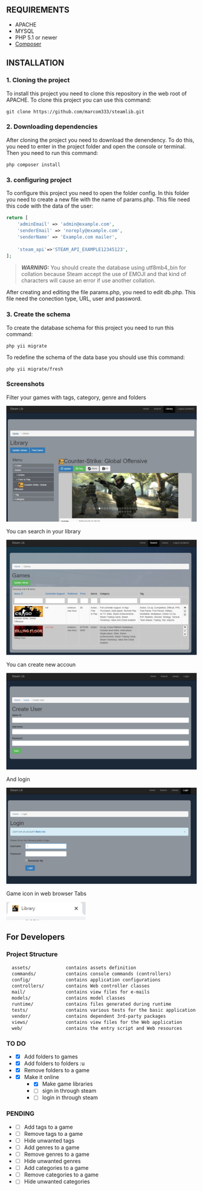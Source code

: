 REQUIREMENTS
------------

* APACHE
* MYSQL
* PHP 5.1 or newer
* [Composer](http://getcomposer.org/)

INSTALLATION
------------

### 1. Cloning the project

To install this project you need to clone this repository in the web root of APACHE. To clone this project you can use this command:

~~~
git clone https://github.com/marcom333/steamlib.git
~~~

### 2. Downloading dependencies

After cloning the project you need to download the denendency. To do this, you need to enter in the project folder and open the console or terminal. Then you need to run this command:

~~~
php composer install
~~~

### 3. configuring project

To configure this project you need to open the folder config. In this folder you need to create a new 
file with the name of params.php. This file need this code with the data of the user:

```php
return [
    'adminEmail' => 'admin@example.com',
    'senderEmail' => 'noreply@example.com',
    'senderName' => 'Example.com mailer',

    'steam_api'=>'STEAM_API_EXAMPLE12345123',
];
```
> **_WARNING:_**  You should create the database using utf8mb4_bin for collation because Steam accept 
    the use of EMOJI and that kind of characters will cause an error if use another collation.


After creating and editing the file params.php, you need to edit db.php. This file need the conection type,
URL, user and password. 

### 3. Create the schema

To create the database schema for this project you need to run this command:

~~~
php yii migrate
~~~

To redefine the schema of the data base you should use this command:

~~~
php yii migrate/fresh
~~~

### Screenshots

Filter your games with tags, category, genre and folders

![filter your games with tags, category, genre and folders](/readmeimg/lib001.jpg "screenshot")

You can search in your library

![Can search in your library](/readmeimg/lib002.jpg "screenshot")

You can create new accoun

![Can create new account](/readmeimg/newacc.jpg "screenshot")

And login

![you can login](/readmeimg/login.jpg "screenshot")

Game icon in web browser Tabs

![Game icon in Tabs](/readmeimg/tabicon.jpg "screenshot")

For Developers
-------------------

### Project Structure

      assets/             contains assets definition
      commands/           contains console commands (controllers)
      config/             contains application configurations
      controllers/        contains Web controller classes
      mail/               contains view files for e-mails
      models/             contains model classes
      runtime/            contains files generated during runtime
      tests/              contains various tests for the basic application
      vendor/             contains dependent 3rd-party packages
      views/              contains view files for the Web application
      web/                contains the entry script and Web resources


### TO DO
* * [x] Add folders to games
* * [x] Add folders to folders :u
* * [x] Remove folders to a game
* * [x] Make it online
    * * [x] Make game libraries
    * * [ ] sign in through steam
    * * [ ] login in through steam

### PENDING
* * [ ] Add tags to a game
* * [ ] Remove tags to a game
* * [ ] Hide unwanted tags
* * [ ] Add genres to a game
* * [ ] Remove genres to a game
* * [ ] Hide unwanted genres
* * [ ] Add categories to a game
* * [ ] Remove categories to a game
* * [ ] Hide unwanted categories